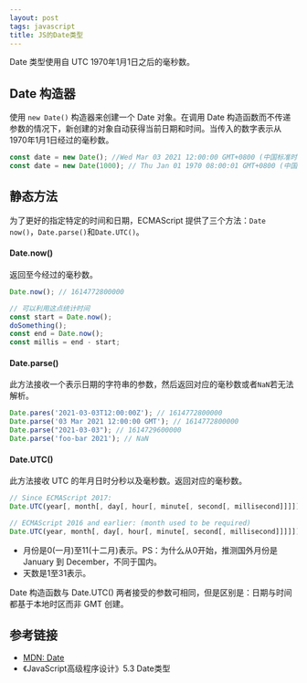 ```yaml
---
layout: post
tags: javascript
title: JS的Date类型
---
```

Date 类型使用自 UTC 1970年1月1日之后的毫秒数。

## Date 构造器
使用 `new Date()` 构造器来创建一个 Date 对象。在调用 Date 构造函数而不传递参数的情况下，新创建的对象自动获得当前日期和时间。当传入的数字表示从1970年1月1日经过的毫秒数。
```js
const date = new Date(); //Wed Mar 03 2021 12:00:00 GMT+0800 (中国标准时间)
const date = new Date(1000); // Thu Jan 01 1970 08:00:01 GMT+0800 (中国标准时间)
```

## 静态方法
为了更好的指定特定的时间和日期，ECMAScript 提供了三个方法：`Date now()`，`Date.parse()`和`Date.UTC()`。

#### Date.now()
返回至今经过的毫秒数。
```js
Date.now(); // 1614772800000

// 可以利用这点统计时间
const start = Date.now();
doSomething();
const end = Date.now();
const millis = end - start;
```

#### Date.parse()
此方法接收一个表示日期的字符串的参数，然后返回对应的毫秒数或者`NaN`若无法解析。
```js
Date.pares('2021-03-03T12:00:00Z'); // 1614772800000
Date.parse('03 Mar 2021 12:00:00 GMT'); // 1614772800000
Date.parse("2021-03-03"); // 1614729600000
Date.parse('foo-bar 2021'); // NaN
```

#### Date.UTC()
此方法接收 UTC 的年月日时分秒以及毫秒数。返回对应的毫秒数。
```js
// Since ECMAScript 2017:
Date.UTC(year[, month[, day[, hour[, minute[, second[, millisecond]]]]]])

// ECMAScript 2016 and earlier: (month used to be required)
Date.UTC(year, month[, day[, hour[, minute[, second[, millisecond]]]]])
```
- 月份是0(一月)至11(十二月)表示。PS：为什么从0开始，推测国外月份是 January 到 December，不同于国内。
- 天数是1至31表示。

Date 构造函数与 Date.UTC() 两者接受的参数可相同，但是区别是：日期与时间都基于本地时区而非 GMT 创建。

## 参考链接
- [MDN: Date](https://developer.mozilla.org/en-US/docs/Web/JavaScript/Reference/Global_Objects/Date)
- 《JavaScript高级程序设计》5.3 Date类型